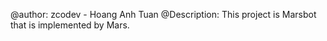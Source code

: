 @author: zcodev - Hoang Anh Tuan
@Description: This project is Marsbot that is implemented by Mars.
